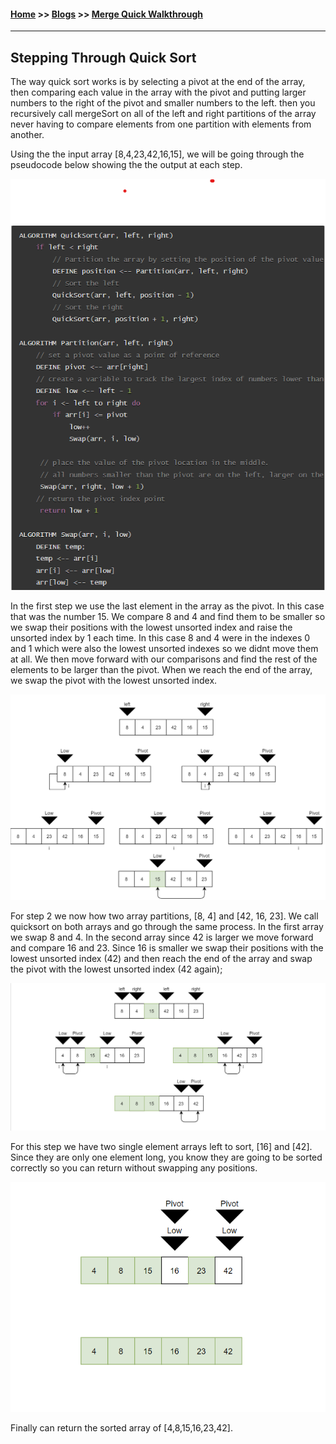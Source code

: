#### [Home](https://joelmwatson.github.io) >> [Blogs](https://joelmwatson.github.io/blogs) >> [Merge Quick Walkthrough](https://joelmwatson.github.io/blogs/blog-06)

---

## Stepping Through Quick Sort

The way quick sort works is by selecting a pivot at the end of the array, then comparing
each value in the array with the pivot and putting larger numbers to the right of
the pivot and smaller numbers to the left. then you recursively call mergeSort on
all of the left and right partitions of the array never having to compare elements
from one partition with elements from another.

Using the the input array [8,4,23,42,16,15], we will be going through the pseudocode
below showing the the output at each step.

![pseudocode](https://raw.githubusercontent.com/JoelMWatson/JoelMWatson.github.io/master/assets/pseudocode-23.png)

In the first step we use the last element in the array as the pivot. In this case
that was the number 15. We compare 8 and 4 and find them to be smaller so we swap
their positions with the lowest unsorted index and raise the unsorted index by 1 each
time. In this case 8 and 4 were in the indexes 0 and 1 which were also the lowest
unsorted indexes so we didnt move them at all. We then move forward with our comparisons
and find the rest of the elements to be larger than the pivot. When we reach the
end of the array, we swap the pivot with the lowest unsorted index.

![step-1](https://raw.githubusercontent.com/JoelMWatson/JoelMWatson.github.io/master/assets/step1-23.png)

For step 2 we now how two array partitions, [8, 4] and [42, 16, 23]. We call quicksort
on both arrays and go through the same process. In the first array we swap 8 and 4.
In the second array since 42 is larger we move forward and compare 16 and 23. Since
16 is smaller we swap their positions with the lowest unsorted index (42) and then
reach the end of the array and swap the pivot with the lowest unsorted index (42 again);

![step-2](https://raw.githubusercontent.com/JoelMWatson/JoelMWatson.github.io/master/assets/step2-23.png)

For this step we have two single element arrays left to sort, [16] and [42]. Since
they are only one element long, you know they are going to be sorted correctly so
you can return without swapping any positions.

![step-3](https://raw.githubusercontent.com/JoelMWatson/JoelMWatson.github.io/master/assets/step3-23.png)

Finally can return the sorted array of [4,8,15,16,23,42].
